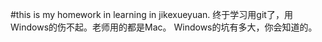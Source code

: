 #this is my homework in learning in jikexueyuan.
终于学习用git了，用Windows的伤不起。老师用的都是Mac。
Windows的坑有多大，你会知道的。